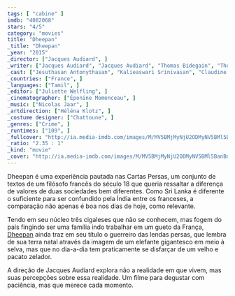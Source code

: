 ```yaml
---
tags: [ "cabine" ]
imdb: "4082068"
stars: "4/5"
category: "movies"
title: "Dheepan"
_title: "Dheepan"
_year: "2015"
_director: ["Jacques Audiard", ]
_writer: ["Jacques Audiard", "Jacques Audiard", "Thomas Bidegain", "Thomas Bidegain", "Noé Debré", "Noé Debré", ]
_cast: ["Jesuthasan Antonythasan", "Kalieaswari Srinivasan", "Claudine Vinasithamby", "Vincent Rottiers", "Faouzi Bensaïdi", "Marc Zinga", "Bass Dhem", "Franck Falise", "Joséphine de Meaux", ]
_countries: ["France", ]
_languages: ["Tamil", ]
_editor: ["Juliette Welfling", ]
_cinematographer: ["Éponine Momenceau", ]
_music: ["Nicolas Jaar", ]
_artdirection: ["Héléna Klotz", ]
_costume designer: ["Chattoune", ]
_genres: ["Crime", ]
_runtimes: ["109", ]
_fullcover: "http://ia.media-imdb.com/images/M/MV5BMjMyNjU2ODMyNV5BMl5BanBnXkFtZTgwMjIwMTA2NTE@.jpg"
_ratio: "2.35 : 1"
_kind: "movie"
_cover: "http://ia.media-imdb.com/images/M/MV5BMjMyNjU2ODMyNV5BMl5BanBnXkFtZTgwMjIwMTA2NTE@._V1._SX100_SY67_.jpg"
---
```

Dheepan é uma experiência pautada nas Cartas Persas, um conjunto de textos de um filósofo francês do século 18 que queria ressaltar a diferença de valores de duas sociedades bem diferentes. Como Sri Lanka é diferente o suficiente para ser confundido pela Índia entre os franceses, a comparação não apenas é boa nos dias de hoje, como relevante.

Tendo em seu núcleo três cigaleses que não se conhecem, mas fogem do país fingindo ser uma família indo trabalhar em um gueto da França, [Dheepan](/dheepan) ainda traz em seu título o guerreiro das lendas persas, que lembra de sua terra natal através da imagem de um elefante gigantesco em meio à selva, mas que no dia-a-dia tem praticamente se disfarçar de um velho e pacato zelador.

A direção de Jacques Audiard explora não a realidade em que vivem, mas suas percepções sobre essa realidade. Um filme para degustar com paciência, mas que merece cada momento.
